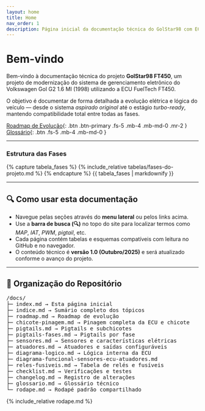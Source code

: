 ```yaml
---
layout: home
title: Home
nav_order: 1
description: Página inicial da documentação técnica do GolStar98 com ECU FuelTech FT450
---
```


# Bem-vindo

Bem-vindo à documentação técnica do projeto **GolStar98 FT450**, um projeto de modernização do sistema de gerenciamento eletrônico do Volkswagen Gol G2 1.6 MI (1998) utilizando a ECU FuelTech FT450.

O objetivo é documentar de forma detalhada a evolução elétrica e lógica do veículo — desde o sistema _aspirado original_ até o estágio _turbo-ready_, mantendo compatibilidade total entre todas as fases.

[Roadmap de Evolução](rodamap){: .btn .btn-primary .fs-5 .mb-4 .mb-md-0 .mr-2 }
[Glossário](glossario){: .btn .fs-5 .mb-4 .mb-md-0 }

---

### Estrutura das Fases

{% capture tabela_fases %}
{% include_relative tabelas/fases-do-projeto.md %}
{% endcapture %}
{{ tabela_fases | markdownify }}

---

## 🔍 Como usar esta documentação

- Navegue pelas seções através do **menu lateral** ou pelos links acima.  
- Use a **barra de busca (🔍)** no topo do site para localizar termos como *MAP*, *IAT*, *PWM*, *pigtail*, etc.  
- Cada página contém tabelas e esquemas compatíveis com leitura no GitHub e no navegador.  
- O conteúdo técnico é **versão 1.0 (Outubro/2025)** e será atualizado conforme o avanço do projeto.

---

## 🧱 Organização do Repositório

<pre>
/docs/
├─ index.md → Esta página inicial
├─ indice.md → Sumário completo dos tópicos
├─ roadmap.md → Roadmap de evolução
├─ chicote-pinagem.md → Pinagem completa da ECU e chicote
├─ pigtails.md → Pigtails e subchicotes
├─ pigtails-fases.md → Pigtails por fase
├─ sensores.md → Sensores e características elétricas
├─ atuadores.md → Atuadores e saídas configuráveis
├─ diagrama-logico.md → Lógica interna da ECU
├─ diagrama-funcional-sensores-ecu-atuadores.md
├─ reles-fusiveis.md → Tabela de relés e fusíveis
├─ checklist.md → Verificações e testes
├─ changelog.md → Registro de alterações
├─ glossario.md → Glossário técnico
└─ rodape.md → Rodapé padrão compartilhado
</pre>

{% include_relative rodape.md %}
